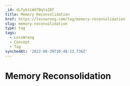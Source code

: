 ```yaml
---
_id: dLfyktLWd7BqtsZBf
title: Memory Reconsolidation
href: https://lesswrong.com/tag/memory-reconsolidation
slug: memory-reconsolidation
type: tag
tags:
  - LessWrong
  - Concept
  - Tag
synchedAt: '2022-08-29T10:48:13.736Z'
---
```

# Memory Reconsolidation

